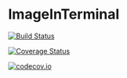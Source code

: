# ImageInTerminal

[![Build Status](https://travis-ci.org/Evizero/ImageInTerminal.jl.svg?branch=master)](https://travis-ci.org/Evizero/ImageInTerminal.jl)

[![Coverage Status](https://coveralls.io/repos/Evizero/ImageInTerminal.jl/badge.svg?branch=master&service=github)](https://coveralls.io/github/Evizero/ImageInTerminal.jl?branch=master)

[![codecov.io](http://codecov.io/github/Evizero/ImageInTerminal.jl/coverage.svg?branch=master)](http://codecov.io/github/Evizero/ImageInTerminal.jl?branch=master)
